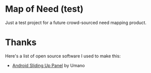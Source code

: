 # Map of Need (test)
Just a test project for a future crowd-sourced need mapping product.

# Thanks
Here's a list of open source software I used to make this: 
* [Android Sliding Up Panel](https://github.com/umano/AndroidSlidingUpPanel) by Umano

